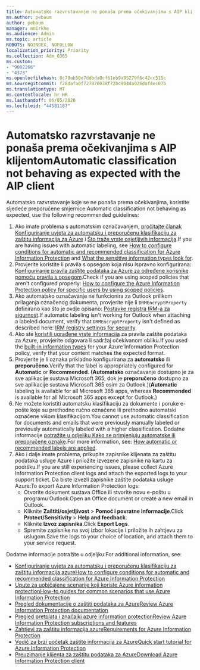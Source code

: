 ```yaml
---
title: Automatsko razvrstavanje ne ponaša prema očekivanjima s AIP klijentom
ms.author: pebaum
author: pebaum
manager: mnirkhe
ms.audience: Admin
ms.topic: article
ROBOTS: NOINDEX, NOFOLLOW
localization_priority: Priority
ms.collection: Adm_O365
ms.custom:
- "9002266"
- "4373"
ms.openlocfilehash: 8c79ab50e7ddbda0cf61eb9a95279f6c42cc515c
ms.sourcegitcommit: f28dafa0f727870038f72bc904da926daf4ec07b
ms.translationtype: MT
ms.contentlocale: hr-HR
ms.lasthandoff: 06/05/2020
ms.locfileid: "44581187"
---
```

# <a name="automatic-classification-not-behaving-as-expected-with-the-aip-client"></a><span data-ttu-id="7df1c-102">Automatsko razvrstavanje ne ponaša prema očekivanjima s AIP klijentom</span><span class="sxs-lookup"><span data-stu-id="7df1c-102">Automatic classification not behaving as expected with the AIP client</span></span>

<span data-ttu-id="7df1c-103">Automatsko razvrstavanje koje se ne ponaša prema očekivanjima, koristite sljedeće preporučene smjernice:</span><span class="sxs-lookup"><span data-stu-id="7df1c-103">Automatic classification not behaving as expected, use the following recommended guidelines:</span></span>

1. <span data-ttu-id="7df1c-104">Ako imate problema s automatskim označavanjem, [pročitajte članak Konfiguriranje uvjeta za automatsku i preporučenu klasifikaciju za zaštitu informacija za Azure](https://docs.microsoft.com/azure/information-protection/configure-policy-classification) i [Što traže vrste osjetljivih informacija](https://docs.microsoft.com/microsoft-365/compliance/sensitive-information-type-entity-definitions).</span><span class="sxs-lookup"><span data-stu-id="7df1c-104">If you are having issues with automatic labeling, see [How to configure conditions for automatic and recommended classification for Azure Information Protection](https://docs.microsoft.com/azure/information-protection/configure-policy-classification) and [What the sensitive information types look for](https://docs.microsoft.com/microsoft-365/compliance/sensitive-information-type-entity-definitions).</span></span>
2. <span data-ttu-id="7df1c-105">Provjerite koristite li pravila s opsegom koja nisu ispravno konfigurirana: [Konfiguriranje pravila zaštite podataka za Azure za određene korisnike pomoću pravila s opsegom](https://docs.microsoft.com/azure/information-protection/configure-policy-scope).</span><span class="sxs-lookup"><span data-stu-id="7df1c-105">Check if you are using scoped policies that aren't configured properly: [How to configure the Azure Information Protection policy for specific users by using scoped policies](https://docs.microsoft.com/azure/information-protection/configure-policy-scope).</span></span>
3. <span data-ttu-id="7df1c-106">Ako automatsko označavanje ne funkcionira za Outlook prilikom prilaganja označenog dokumenta, provjerite nije li `DRMEncryptProperty` definirano kao što je ovdje opisano: [Postavke registra IRM-a za sigurnost](https://docs.microsoft.com/deployoffice/security/protect-sensitive-messages-and-documents-by-using-irm-in-office#office-2016-irm-registry-key-options).</span><span class="sxs-lookup"><span data-stu-id="7df1c-106">If automatic labeling isn't working for Outlook when attaching a labeled document, verify that `DRMEncryptProperty` isn't defined as described here: [IRM registry settings for security](https://docs.microsoft.com/deployoffice/security/protect-sensitive-messages-and-documents-by-using-irm-in-office#office-2016-irm-registry-key-options).</span></span>
4. <span data-ttu-id="7df1c-107">Ako ste [koristili ugrađene vrste informacija](https://support.office.com/article/What-the-sensitive-information-types-look-for-fd505979-76be-4d9f-b459-abef3fc9e86b) za pravila zaštite podataka za Azure, provjerite odgovara li sadržaj očekivanom obliku.</span><span class="sxs-lookup"><span data-stu-id="7df1c-107">If you used the [built-in information types](https://support.office.com/article/What-the-sensitive-information-types-look-for-fd505979-76be-4d9f-b459-abef3fc9e86b) for your Azure Information Protection policy, verify that your content matches the expected format.</span></span>
5. <span data-ttu-id="7df1c-108">Provjerite je li oznaka prikladno konfigurirana za **automatsko** ili **preporučeno**.</span><span class="sxs-lookup"><span data-stu-id="7df1c-108">Verify that the label is appropriately configured for **Automatic** or **Recommended**.</span></span> <span data-ttu-id="7df1c-109">**(Automatsko** označavanje dostupno je za sve aplikacije sustava Microsoft 365, dok je **preporučeno** dostupno za sve aplikacije sustava Microsoft 365 osim za Outlook.)</span><span class="sxs-lookup"><span data-stu-id="7df1c-109">(**Automatic** labeling is available for all Microsoft 365 apps, whereas **Recommended** is available for all Microsoft 365 apps except for Outlook.)</span></span>
6. <span data-ttu-id="7df1c-110">Ne možete koristiti automatsku klasifikaciju za dokumente i poruke e-pošte koje su prethodno ručno označene ili prethodno automatski označene višom klasifikacijom.</span><span class="sxs-lookup"><span data-stu-id="7df1c-110">You cannot use automatic classification for documents and emails that were previously manually labeled or previously automatically labeled with a higher classification.</span></span>  <span data-ttu-id="7df1c-111">Dodatne informacije [potražite u odjeljku Kako se primjenjuju automatske ili preporučene oznake](https://docs.microsoft.com/azure/information-protection/configure-policy-classification#how-automatic-or-recommended-labels-are-applied).</span><span class="sxs-lookup"><span data-stu-id="7df1c-111">For more information, see: [How automatic or recommended labels are applied](https://docs.microsoft.com/azure/information-protection/configure-policy-classification#how-automatic-or-recommended-labels-are-applied).</span></span>
7. <span data-ttu-id="7df1c-112">Ako i dalje imate problema, prikupite zapisnike klijenata za zaštitu podataka usluge Azure i priložite izvezene zapisnike na kartu za podršku.</span><span class="sxs-lookup"><span data-stu-id="7df1c-112">If you are still experiencing issues, please collect Azure Information Protection client logs and attach the exported logs to your support ticket.</span></span> <span data-ttu-id="7df1c-113">Da biste izvezli zapisnike zaštite podataka usluge Azure:</span><span class="sxs-lookup"><span data-stu-id="7df1c-113">To export Azure Information Protection logs:</span></span>
    - <span data-ttu-id="7df1c-114">Otvorite dokument sustava Office ili stvorite novu e-poštu u programu Outlook.</span><span class="sxs-lookup"><span data-stu-id="7df1c-114">Open an Office document or create a new email in Outlook.</span></span>
    - <span data-ttu-id="7df1c-115">Kliknite **Zaštiti/osjetljivost**  >  **Pomoć i povratne informacije**.</span><span class="sxs-lookup"><span data-stu-id="7df1c-115">Click **Protect/Sensitivity** > **Help and feedback**.</span></span>
    - <span data-ttu-id="7df1c-116">Kliknite **Izvoz zapisnika**.</span><span class="sxs-lookup"><span data-stu-id="7df1c-116">Click **Export Logs**.</span></span>
    - <span data-ttu-id="7df1c-117">Spremite zapisnike na svoj izbor lokacije i priložite ih zahtjevu za uslugom.</span><span class="sxs-lookup"><span data-stu-id="7df1c-117">Save the logs to your choice of location, and attach them to your service request.</span></span>

<span data-ttu-id="7df1c-118">Dodatne informacije potražite u odjeljku:</span><span class="sxs-lookup"><span data-stu-id="7df1c-118">For additional information, see:</span></span>

- [<span data-ttu-id="7df1c-119">Konfiguriranje uvjeta za automatsku i preporučenu klasifikaciju za zaštitu informacija azure</span><span class="sxs-lookup"><span data-stu-id="7df1c-119">How to configure conditions for automatic and recommended classification for Azure Information Protection</span></span>](https://docs.microsoft.com/azure/information-protection/configure-policy-classification)
- [<span data-ttu-id="7df1c-120">Upute za uobičajene scenarije koji koriste Azure information protection</span><span class="sxs-lookup"><span data-stu-id="7df1c-120">How-to guides for common scenarios that use Azure Information Protection</span></span>](https://docs.microsoft.com/azure/information-protection/how-to-guides)
- [<span data-ttu-id="7df1c-121">Pregled dokumentacije o zaštiti podataka za Azure</span><span class="sxs-lookup"><span data-stu-id="7df1c-121">Review Azure Information Protection documentation</span></span>](https://docs.microsoft.com/azure/information-protection/what-is-information-protection)
- [<span data-ttu-id="7df1c-122">Pregled pretplata i značajki azure information protection</span><span class="sxs-lookup"><span data-stu-id="7df1c-122">Review Azure Information Protection subscriptions and features</span></span>](https://azure.microsoft.com/pricing/details/information-protection)
- [<span data-ttu-id="7df1c-123">Zahtjevi za zaštitu informacija azure</span><span class="sxs-lookup"><span data-stu-id="7df1c-123">Requirements for Azure Information Protection</span></span>](https://docs.microsoft.com/azure/information-protection/get-started/requirements)
- [<span data-ttu-id="7df1c-124">Vodič za brzi početak zaštite informacija za Azure</span><span class="sxs-lookup"><span data-stu-id="7df1c-124">Quick start tutorial for Azure Information Protection</span></span>](https://docs.microsoft.com/azure/information-protection/get-started/infoprotect-quick-start-tutorial)
- [<span data-ttu-id="7df1c-125">Preuzimanje klijenta za zaštitu podataka za Azure</span><span class="sxs-lookup"><span data-stu-id="7df1c-125">Download Azure Information Protection client</span></span>](https://www.microsoft.com/download/details.aspx?id=53018)
